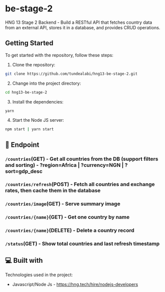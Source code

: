 # be-stage-2

HNG 13 Stage 2 Backend - Build a RESTful API that fetches country data from an external API, stores it in a database, and provides CRUD operations.

## Getting Started

To get started with the repository, follow these steps:

1. Clone the repository:

```bash
git clone https://github.com/tundealabi/hng13-be-stage-2.git
```

2. Change into the project directory:

```bash
cd hng13-be-stage-2
```

3. Install the dependencies:

```bash
yarn
```

4. Start the Node JS server:

```bash
npm start | yarn start
```

## 📜 Endpoint

### `/countries`(GET) - Get all countries from the DB (support filters and sorting) - ?region=Africa | ?currency=NGN | ?sort=gdp_desc

### `/countries/refresh`(POST) - Fetch all countries and exchange rates, then cache them in the database

### `/countries/image`(GET) - Serve summary image

### `/countries/{name}`(GET) - Get one country by name

### `/countries/{name}`(DELETE) - Delete a country record

### `/status`(GET) - Show total countries and last refresh timestamp

## 💻 Built with

Technologies used in the project:

- Javascript/Node Js - <https://hng.tech/hire/nodejs-developers>
